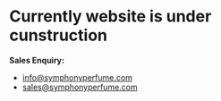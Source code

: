 ## 
# 



# Currently website is under cunstruction


**Sales Enquiry:**
- info@symphonyperfume.com
- sales@symphonyperfume.com

